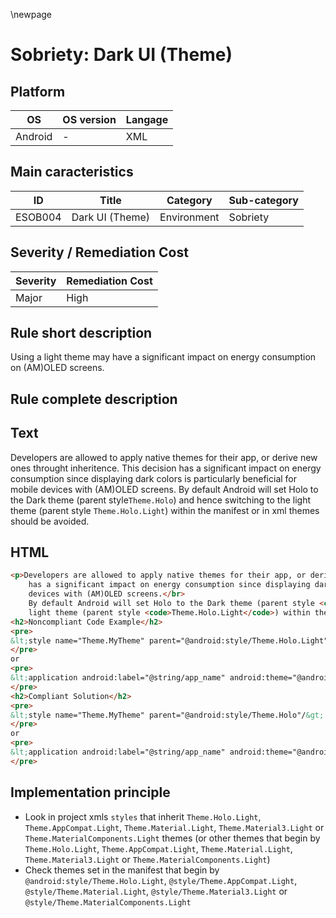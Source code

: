 \newpage

# Sobriety: Dark UI (Theme)

## Platform

|   OS          |  OS version  |  Langage  |
|---------------|--------------|-----------|
| Android       |      -       |  XML      |

## Main caracteristics

|   ID     | Title                   | Category    | Sub-category   |
|----------|-------------------------|-------------|----------------|
| ESOB004  | Dark UI (Theme)         | Environment | Sobriety       |

## Severity / Remediation Cost

|  Severity  | Remediation Cost    |
|------------|---------------------|
| Major      | High                |

## Rule short description

Using a light theme may have a significant impact on energy consumption on (AM)OLED screens.

## Rule complete description

## Text

Developers are allowed to apply native themes for their app, or derive new ones throught inheritence. This decision
has a significant impact on energy consumption since displaying dark colors is particularly beneficial for mobile
devices with (AM)OLED screens.
By default Android will set Holo to the Dark theme (parent style`Theme.Holo`) and hence switching to the
light theme (parent style `Theme.Holo.Light`) within the manifest or in xml themes should be avoided.

## HTML

```html
<p>Developers are allowed to apply native themes for their app, or derive new ones throught inheritence. This decision
    has a significant impact on energy consumption since displaying dark colors is particularly beneficial for mobile
    devices with (AM)OLED screens.</br>
    By default Android will set Holo to the Dark theme (parent style <code>Theme.Holo</code>) and hence switching to the
    light theme (parent style <code>Theme.Holo.Light</code>) within the manifest or in xml themes should be avoided.</p>
<h2>Noncompliant Code Example</h2>
<pre>
&lt;style name="Theme.MyTheme" parent="@android:style/Theme.Holo.Light"/&gt;
</pre>
or
<pre>
&lt;application android:label="@string/app_name" android:theme="@android:style/Theme.Holo.Light"/&gt;
</pre>
<h2>Compliant Solution</h2>
<pre>
&lt;style name="Theme.MyTheme" parent="@android:style/Theme.Holo"/&gt;
</pre>
or
<pre>
&lt;application android:label="@string/app_name" android:theme="@android:style/Theme.Holo"/&gt;
</pre>
```

## Implementation principle

- Look in project xmls `styles` that inherit `Theme.Holo.Light`, `Theme.AppCompat.Light`, `Theme.Material.Light`, `Theme.Material3.Light` or `Theme.MaterialComponents.Light` themes
  (or other themes that begin by `Theme.Holo.Light`, `Theme.AppCompat.Light`, `Theme.Material.Light`, `Theme.Material3.Light` or `Theme.MaterialComponents.Light`)
- Check themes set in the manifest that begin by `@android:style/Theme.Holo.Light`, `@style/Theme.AppCompat.Light`, `@style/Theme.Material.Light`, `@style/Theme.Material3.Light` or `@style/Theme.MaterialComponents.Light`
